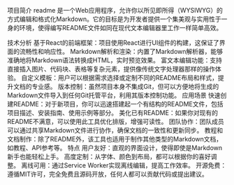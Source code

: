 项目简介
readme 是一个Web应用程序，允许你以所见即所得（WYSIWYG）的方式编辑和格式化Markdown。它的目标是为开发者提供一个集美观与实用性于一身的环境，使得编写README文件如同在现代文本编辑器里工作一样简单高效。

技术分析
基于React的前端框架：项目使用React进行UI组件的构建，这保证了界面的流畅性和响应性。
Markdown解析和渲染：内置了Markdown解析器，能够准确地将Markdown语法转换成HTML，实时预览效果。
富文本编辑功能：支持直接插入图片、代码块、表格等复杂元素，提供像传统文字处理器那样的操作体验。
自定义模板：用户可以根据需求选择或定制不同的README布局和样式，提升文档的专业感。
版本控制：虽然项目本身不集成Git，但可以方便地将生成的Markdown文件导入到任何Git托管平台，利用其版本控制功能。
应用场景
快速创建README：对于新项目，你可以迅速搭建起一个有结构的README文件，包括项目描述、安装指南、使用示例等部分。
美化已有README：如果你对现有的README不满意，可以使用此工具优化排版，增强可读性。
团队协作：团队成员可以通过共享Markdown文件进行协作，确保文档的一致性和更新同步。
教程和文档制作：除了README外，该工具也适用于制作其他类型的Markdown文档，如教程、API参考等。
特点
用户友好：直观的界面设计，使得即使是Markdown新手也能轻松上手。
高度定制：从字体、颜色到布局，都可以根据你的喜好调整。
离线可用：通过Service Worker实现离线编辑，提高工作效率。
开源免费：遵循MIT许可，完全免费且源码开放，任何人都可以贡献代码或提出建议。
